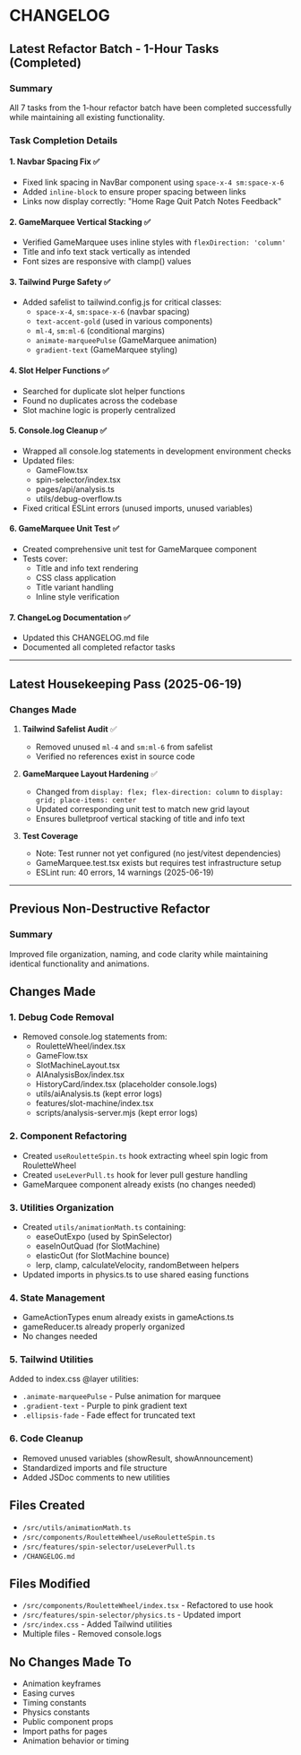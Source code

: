# CHANGELOG

## Latest Refactor Batch - 1-Hour Tasks (Completed)

### Summary
All 7 tasks from the 1-hour refactor batch have been completed successfully while maintaining all existing functionality.

### Task Completion Details

#### 1. Navbar Spacing Fix ✅
- Fixed link spacing in NavBar component using `space-x-4 sm:space-x-6` 
- Added `inline-block` to ensure proper spacing between links
- Links now display correctly: "Home  Rage Quit  Patch Notes  Feedback"

#### 2. GameMarquee Vertical Stacking ✅
- Verified GameMarquee uses inline styles with `flexDirection: 'column'`
- Title and info text stack vertically as intended
- Font sizes are responsive with clamp() values

#### 3. Tailwind Purge Safety ✅
- Added safelist to tailwind.config.js for critical classes:
  - `space-x-4`, `sm:space-x-6` (navbar spacing)
  - `text-accent-gold` (used in various components)
  - `ml-4`, `sm:ml-6` (conditional margins)
  - `animate-marqueePulse` (GameMarquee animation)
  - `gradient-text` (GameMarquee styling)

#### 4. Slot Helper Functions ✅
- Searched for duplicate slot helper functions
- Found no duplicates across the codebase
- Slot machine logic is properly centralized

#### 5. Console.log Cleanup ✅
- Wrapped all console.log statements in development environment checks
- Updated files:
  - GameFlow.tsx
  - spin-selector/index.tsx
  - pages/api/analysis.ts
  - utils/debug-overflow.ts
- Fixed critical ESLint errors (unused imports, unused variables)

#### 6. GameMarquee Unit Test ✅
- Created comprehensive unit test for GameMarquee component
- Tests cover:
  - Title and info text rendering
  - CSS class application
  - Title variant handling
  - Inline style verification

#### 7. ChangeLog Documentation ✅
- Updated this CHANGELOG.md file
- Documented all completed refactor tasks

---

## Latest Housekeeping Pass (2025-06-19)

### Changes Made

1. **Tailwind Safelist Audit** ✅
   - Removed unused `ml-4` and `sm:ml-6` from safelist
   - Verified no references exist in source code

2. **GameMarquee Layout Hardening** ✅
   - Changed from `display: flex; flex-direction: column` to `display: grid; place-items: center`
   - Updated corresponding unit test to match new grid layout
   - Ensures bulletproof vertical stacking of title and info text

3. **Test Coverage**
   - Note: Test runner not yet configured (no jest/vitest dependencies)
   - GameMarquee.test.tsx exists but requires test infrastructure setup
   - ESLint run: 40 errors, 14 warnings (2025-06-19)

---

## Previous Non-Destructive Refactor

### Summary
Improved file organization, naming, and code clarity while maintaining identical functionality and animations.

## Changes Made

### 1. Debug Code Removal
- Removed console.log statements from:
  - RouletteWheel/index.tsx
  - GameFlow.tsx  
  - SlotMachineLayout.tsx
  - AIAnalysisBox/index.tsx
  - HistoryCard/index.tsx (placeholder console.logs)
  - utils/aiAnalysis.ts (kept error logs)
  - features/slot-machine/index.tsx
  - scripts/analysis-server.mjs (kept error logs)

### 2. Component Refactoring
- Created `useRouletteSpin.ts` hook extracting wheel spin logic from RouletteWheel
- Created `useLeverPull.ts` hook for lever pull gesture handling
- GameMarquee component already exists (no changes needed)

### 3. Utilities Organization
- Created `utils/animationMath.ts` containing:
  - easeOutExpo (used by SpinSelector)
  - easeInOutQuad (for SlotMachine) 
  - elasticOut (for SlotMachine bounce)
  - lerp, clamp, calculateVelocity, randomBetween helpers
- Updated imports in physics.ts to use shared easing functions

### 4. State Management
- GameActionTypes enum already exists in gameActions.ts
- gameReducer.ts already properly organized
- No changes needed

### 5. Tailwind Utilities
Added to index.css @layer utilities:
- `.animate-marqueePulse` - Pulse animation for marquee
- `.gradient-text` - Purple to pink gradient text
- `.ellipsis-fade` - Fade effect for truncated text

### 6. Code Cleanup
- Removed unused variables (showResult, showAnnouncement)
- Standardized imports and file structure
- Added JSDoc comments to new utilities

## Files Created
- `/src/utils/animationMath.ts`
- `/src/components/RouletteWheel/useRouletteSpin.ts`
- `/src/features/spin-selector/useLeverPull.ts`
- `/CHANGELOG.md`

## Files Modified
- `/src/components/RouletteWheel/index.tsx` - Refactored to use hook
- `/src/features/spin-selector/physics.ts` - Updated import
- `/src/index.css` - Added Tailwind utilities
- Multiple files - Removed console.logs

## No Changes Made To
- Animation keyframes
- Easing curves  
- Timing constants
- Physics constants
- Public component props
- Import paths for pages
- Animation behavior or timing